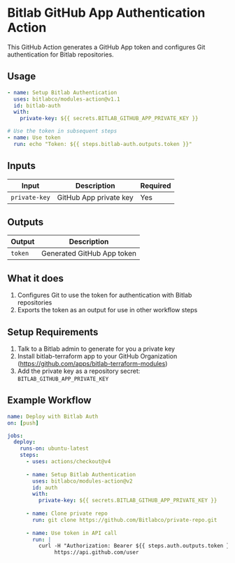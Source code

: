 # Bitlab GitHub App Authentication Action

This GitHub Action generates a GitHub App token and configures Git authentication for Bitlab repositories.

## Usage

```yaml
- name: Setup Bitlab Authentication
  uses: bitlabco/modules-action@v1.1
  id: bitlab-auth
  with:
    private-key: ${{ secrets.BITLAB_GITHUB_APP_PRIVATE_KEY }}

# Use the token in subsequent steps
- name: Use token
  run: echo "Token: ${{ steps.bitlab-auth.outputs.token }}"
```

## Inputs

| Input | Description | Required |
|-------|-------------|----------|
| `private-key` | GitHub App private key | Yes |

## Outputs

| Output | Description |
|--------|-------------|
| `token` | Generated GitHub App token |

## What it does

1. Configures Git to use the token for authentication with Bitlab repositories
2. Exports the token as an output for use in other workflow steps

## Setup Requirements

1. Talk to a Bitlab admin to generate for you a private key
2. Install bitlab-terraform app to your GitHub Organization (<https://github.com/apps/bitlab-terraform-modules>)
3. Add the private key as a repository secret: `BITLAB_GITHUB_APP_PRIVATE_KEY`

## Example Workflow

```yaml
name: Deploy with Bitlab Auth
on: [push]

jobs:
  deploy:
    runs-on: ubuntu-latest
    steps:
      - uses: actions/checkout@v4
      
      - name: Setup Bitlab Authentication
        uses: bitlabco/modules-action@v2
        id: auth
        with:
          private-key: ${{ secrets.BITLAB_GITHUB_APP_PRIVATE_KEY }}
      
      - name: Clone private repo
        run: git clone https://github.com/Bitlabco/private-repo.git
        
      - name: Use token in API call
        run: |
          curl -H "Authorization: Bearer ${{ steps.auth.outputs.token }}" \
               https://api.github.com/user
```
